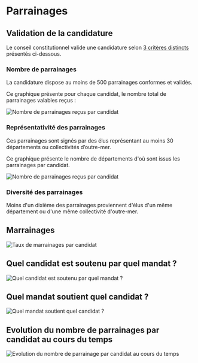 # Parrainages

## Validation de la candidature

Le conseil constitutionnel valide une candidature selon [3 critères distincts](https://presidentielle2022.conseil-constitutionnel.fr/les-parrainages/parrainages-valides-par-candidat.html) présentés ci-dessous.


### Nombre de parrainages

La candidature dispose au moins de 500 parrainages conformes et validés.

Ce graphique présente pour chaque candidat, le nombre total de parrainages valables reçus :

![Nombre de parrainages reçus par candidat](./results/sponsorships_by_candidate.png)


### Représentativité des parrainages

Ces parrainages sont signés par des élus représentant au moins 30 départements ou collectivités d’outre-mer.

Ce graphique présente le nombre de départements d'où sont issus les parrainages par candidat.

![Nombre de parrainages reçus par candidat](./results/number_of_department_by_candiate.png)


### Diversité des parrainages

Moins d'un dixième des parrainages proviennent d'élus d'un même département ou d'une même collectivité d'outre-mer.


## Marrainages

![Taux de marrainages par candidat](./results/gender_rate_by_candidate.png)

## Quel candidat est soutenu par quel mandat ?

![Quel candidat est soutenu par quel mandat ?](./results/mandates_rate_by_candiate.png)

## Quel mandat soutient quel candidat ?

![Quel mandat soutient quel candidat ?](./results/candidates_rate_by_mandate.png)

## Evolution du nombre de parrainages par candidat au cours du temps

![Evolution du nombre de parrainage par candidat au cours du temps](./results/sponsorships_by_candidate_by_time.png)
